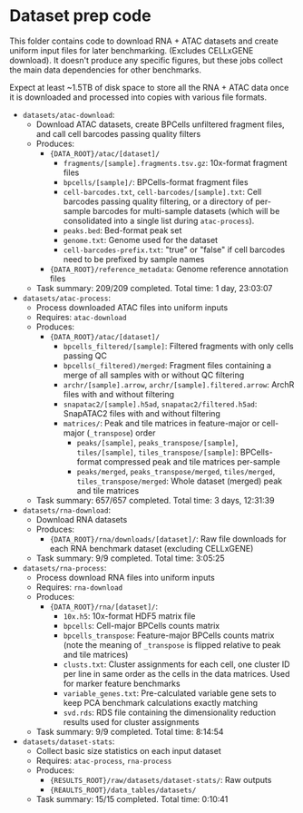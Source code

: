 # Dataset prep code

This folder contains code to download RNA + ATAC datasets and create uniform input files for later benchmarking. (Excludes CELLxGENE download). It doesn't produce any specific figures, but these jobs collect the main data dependencies for other benchmarks. 

Expect at least ~1.5TB of disk space to store all the RNA + ATAC data once it is downloaded and processed into copies with various file formats.

- `datasets/atac-download`: 
    - Download ATAC datasets, create BPCells unfiltered fragment files, and call cell barcodes passing quality filters
    - Produces:
        - `{DATA_ROOT}/atac/[dataset]/` 
            - `fragments/[sample].fragments.tsv.gz`: 10x-format fragment files
            - `bpcells/[sample]/`: BPCells-format fragment files
            - `cell-barcodes.txt`, `cell-barcodes/[sample].txt`: Cell barcodes passing quality filtering, or a directory of per-sample barcodes for multi-sample datasets (which will be consolidated into a single list during `atac-process`).
            - `peaks.bed`: Bed-format peak set
            - `genome.txt`: Genome used for the dataset
            - `cell-barcodes-prefix.txt`: "true" or "false" if cell barcodes need to be prefixed by sample names
        - `{DATA_ROOT}/reference_metadata`: Genome reference annotation files
    - Task summary: 209/209 completed. Total time: 1 day, 23:03:07
- `datasets/atac-process`: 
    - Process downloaded ATAC files into uniform inputs
    - Requires: `atac-download`
    - Produces:
        - `{DATA_ROOT}/atac/[dataset]/` 
            - `bpcells_filtered/[sample]`: Filtered fragments with only cells passing QC
            - `bpcells(_filtered)/merged`: Fragment files containing a merge of all samples with or without QC filtering
            - `archr/[sample].arrow`, `archr/[sample].filtered.arrow`: ArchR files with and without filtering
            - `snapatac2/[sample].h5ad`, `snapatac2/filtered.h5ad`: SnapATAC2 files with and without filtering
            - `matrices/`: Peak and tile matrices in feature-major or cell-major (`_transpose`) order
                - `peaks/[sample]`, `peaks_transpose/[sample]`, `tiles/[sample]`, `tiles_transpose/[sample]`: BPCells-format compressed peak and tile matrices per-sample
                - `peaks/merged`, `peaks_transpose/merged`, `tiles/merged`, `tiles_transpose/merged`: Whole dataset (merged) peak and tile matrices
    - Task summary: 657/657 completed. Total time: 3 days, 12:31:39
- `datasets/rna-download`:
    - Download RNA datasets
    - Produces:
        - `{DATA_ROOT}/rna/downloads/[dataset]/`: Raw file downloads for each RNA benchmark dataset (excluding CELLxGENE)
    - Task summary: 9/9 completed. Total time: 3:05:25
- `datasets/rna-process`:
    - Process download RNA files into uniform inputs
    - Requires: `rna-download`
    - Produces:
        - `{DATA_ROOT}/rna/[dataset]/`:
            - `10x.h5`: 10x-format HDF5 matrix file
            - `bpcells`: Cell-major BPCells counts matrix
            - `bpcells_transpose`: Feature-major BPCells counts matrix (note the meaning of `_transpose` is flipped relative to peak and tile matrices)
            - `clusts.txt`: Cluster assignments for each cell, one cluster ID per line in same order as the cells in the data matrices. Used for marker feature benchmarks
            - `variable_genes.txt`: Pre-calculated variable gene sets to keep PCA benchmark calculations exactly matching
            - `svd.rds`: RDS file containing the dimensionality reduction results used for cluster assignments
    - Task summary: 9/9 completed. Total time: 8:14:54
- `datasets/dataset-stats`: 
    - Collect basic size statistics on each input dataset
    - Requires: `atac-process`, `rna-process`
    - Produces:
        - `{RESULTS_ROOT}/raw/datasets/dataset-stats/`: Raw outputs
        - `{REAULTS_ROOT}/data_tables/datasets/`
    - Task summary: 15/15 completed. Total time: 0:10:41